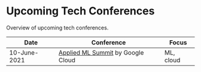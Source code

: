 # Upcoming Tech Conferences

Overview of upcoming tech conferences.

| Date | Conference | Focus |
| --- | --- |  --- |
| 10-June-2021 | [Applied ML Summit](https://cloudonair.withgoogle.com/events/summit-ml-practitioners) by Google Cloud | ML, cloud |

